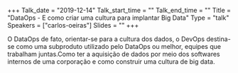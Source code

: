 +++
Talk_date = "2019-12-14"
Talk_start_time = ""
Talk_end_time = ""
Title = "DataOps - E como criar uma cultura para implantar Big Data"
Type = "talk"
Speakers = ["carlos-oeiras"]
Slides = ""
+++

O DataOps de fato, orientar-se para a cultura dos dados, o DevOps destina-se como uma subproduto utilizado pelo DataOps ou melhor, equipes que trabalham juntas.Como ter a aquisição de dados por meio dos softwares internos de uma corporação e como construir uma cultura de big data.
